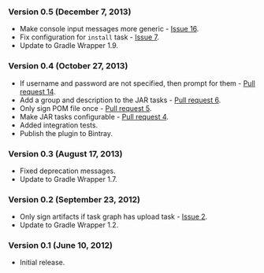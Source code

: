 ### Version 0.5 (December 7, 2013)

* Make console input messages more generic - [Issue 16](https://github.com/bmuschko/gradle-nexus-plugin/issues/16).
* Fix configuration for `install` task - [Issue 7](https://github.com/bmuschko/gradle-nexus-plugin/issues/7).
* Update to Gradle Wrapper 1.9.

### Version 0.4 (October 27, 2013)

* If username and password are not specified, then prompt for them - [Pull request 14](https://github.com/bmuschko/gradle-nexus-plugin/pull/14).
* Add a group and description to the JAR tasks - [Pull request 6](https://github.com/bmuschko/gradle-nexus-plugin/pull/6).
* Only sign POM file once - [Pull request 5](https://github.com/bmuschko/gradle-nexus-plugin/pull/5).
* Make JAR tasks configurable - [Pull request 4](https://github.com/bmuschko/gradle-nexus-plugin/pull/4).
* Added integration tests.
* Publish the plugin to Bintray.

### Version 0.3 (August 17, 2013)

* Fixed deprecation messages.
* Update to Gradle Wrapper 1.7.

### Version 0.2 (September 23, 2012)

* Only sign artifacts if task graph has upload task - [Issue 2](https://github.com/bmuschko/gradle-nexus-plugin/issues/2).
* Update to Gradle Wrapper 1.2.

### Version 0.1 (June 10, 2012)

* Initial release.